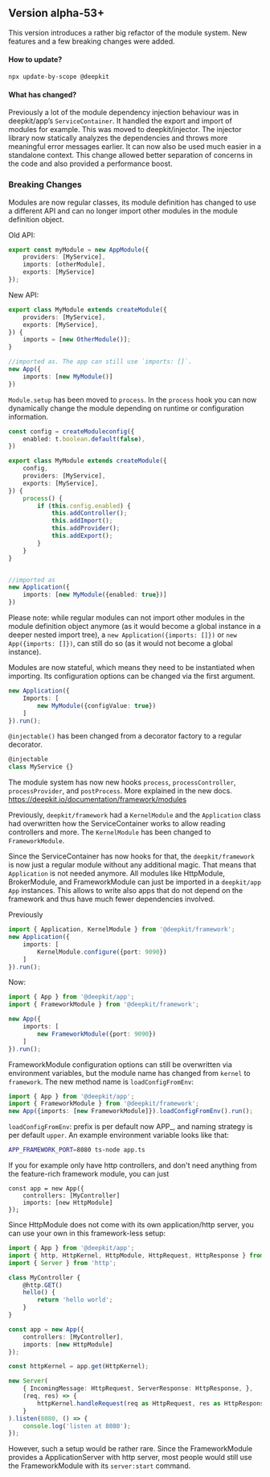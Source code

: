 ## Version alpha-53+

This version introduces a rather big refactor of the module system. New features and a few breaking changes were added.

#### How to update?

```
npx update-by-scope @deepkit
```

#### What has changed?

Previously a lot of the module dependency injection behaviour was in deepkit/app’s `ServiceContainer`. 
It handled the export and import of modules for example. This was moved to deepkit/injector. 
The injector library now statically analyzes the dependencies and throws more meaningful 
error messages earlier. It can now also be used much easier in a standalone context. This change allowed better separation of concerns in the code and also provided a performance boost.

### Breaking Changes

Modules are now regular classes, its module definition has changed to use a different API and can no longer import other
modules in the module definition object.

Old API:

```typescript
export const myModule = new AppModule({
    providers: [MyService],
    imports: [otherModule],
    exports: [MyService]
});
```

New API:

```typescript
export class MyModule extends createModule({
    providers: [MyService],
    exports: [MyService],
}) {
    imports = [new OtherModule()];
}

//imported as. The app can still use `imports: []`.
new App({
    imports: [new MyModule()]
})
```

`Module.setup` has been moved to `process`. In the `process` hook you can now dynamically change the
module depending on runtime or configuration information.

```typescript
const config = createModuleconfig({
    enabled: t.boolean.default(false),
})

export class MyModule extends createModule({
    config,
    providers: [MyService],
    exports: [MyService],
}) {
    process() {
        if (this.config.enabled) {
            this.addController();
            this.addImport();
            this.addProvider();
            this.addExport();
        }
    }
}


//imported as 
new Application({
    imports: [new MyModule({enabled: true})]
})
```

Please note: while regular modules can not import other modules in the module definition object anymore 
(as it would become a global instance in a deeper nested import tree), a `new Application({imports: []})` or `new App({imports: []})`,
can still do so (as it would not become a global instance).

Modules are now stateful, which means they need to be instantiated when importing.
Its configuration options can be changed via the first argument.

```typescript
new Application({
    Imports: [
        new MyModule({configValue: true})
    ]
}).run();
```

`@injectable()` has been changed from a decorator factory to a regular decorator.

```typescript
@injectable
class MyService {}
```

The module system has now new hooks `process`, `processController`, `processProvider`, and `postProcess`.
More explained in the new docs. https://deepkit.io/documentation/framework/modules

Previously, `deepkit/framework` had a `KernelModule` and the `Application` class had overwritten how the ServiceContainer works 
to allow reading controllers and more. The `KernelModule` has been changed to `FrameworkModule`.

Since the ServiceContainer has now hooks for that, the `deepkit/framework` is now just a regular module without any additional magic.
That means that `Application` is not needed anymore. All modules like HttpModule, BrokerModule, and FrameworkModule can just be imported
in a `deepkit/app` `App` instances. This allows to write also apps that do not depend on the framework and thus have 
much fewer dependencies involved.

Previously
```typescript
import { Application, KernelModule } from '@deepkit/framework';
new Application({
    imports: [
        KernelModule.configure({port: 9090})
    ]
}).run();
```

Now:

```typescript
import { App } from '@deepkit/app';
import { FrameworkModule } from '@deepkit/framework';

new App({
    imports: [
        new FrameworkModule({port: 9090})
    ]
}).run();
```

FrameworkModule configuration options can still be overwritten via environment variables, but the module name has changed 
from `kernel` to `framework`. The new method name is `loadConfigFromEnv`:

```typescript
import { App } from '@deepkit/app';
import { FrameworkModule } from '@deepkit/framework';
new App({imports: [new FrameworkModule]}).loadConfigFromEnv().run();
```

`loadConfigFromEnv`: prefix is per default now APP_, and naming strategy is per default `upper`. 
An example environment variable looks like that:

```bash
APP_FRAMEWORK_PORT=8080 ts-node app.ts
```

If you for example only have http controllers, and don't need anything from the feature-rich framework module, you can just

```
const app = new App({
    controllers: [MyController]
    imports: [new HttpModule]
});
```

Since HttpModule does not come with its own application/http server, you can use your own in this framework-less setup:

```typescript
import { App } from '@deepkit/app';
import { http, HttpKernel, HttpModule, HttpRequest, HttpResponse } from '@deepkit/http';
import { Server } from 'http';

class MyController {
    @http.GET()
    hello() {
        return 'hello world';
    }
}

const app = new App({
    controllers: [MyController],
    imports: [new HttpModule]
});

const httpKernel = app.get(HttpKernel);

new Server(
    { IncomingMessage: HttpRequest, ServerResponse: HttpResponse, },
    (req, res) => {
        httpKernel.handleRequest(req as HttpRequest, res as HttpResponse);
    }
).listen(8080, () => {
    console.log('listen at 8080');
});
```

However, such a setup would be rather rare. Since the FrameworkModule provides a ApplicationServer with http server, 
most people would still use the FrameworkModule with its `server:start` command.
